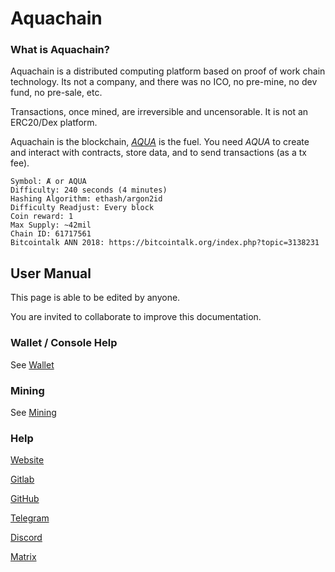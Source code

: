 # Aquachain

### What is Aquachain?

Aquachain is a distributed computing platform based on proof of work chain technology.
Its not a company, and there was no ICO, no pre-mine, no dev fund, no pre-sale, etc.

Transactions, once mined, are irreversible and uncensorable.  It is not an ERC20/Dex platform.

Aquachain is the blockchain, [_AQUA_](../Ways-Acquiring/) is the fuel. You need _AQUA_ to create and interact with contracts, store data, and to send transactions (as a tx fee).

```
Symbol: Ⱥ or AQUA
Difficulty: 240 seconds (4 minutes)
Hashing Algorithm: ethash/argon2id
Difficulty Readjust: Every block
Coin reward: 1
Max Supply: ~42mil
Chain ID: 61717561
Bitcointalk ANN 2018: https://bitcointalk.org/index.php?topic=3138231
```

## User Manual

This page is able to be edited by anyone.

You are invited to collaborate to improve this documentation.

### Wallet / Console Help

See [Wallet](../../user-guide/Wallet/)

### **Mining**

See [Mining](../../user-mining-guide/Mining/)

### **Help**

[Website](https://aquachain.github.io)

[Gitlab](https://github.com/aquachain/aquachain)

[GitHub](https://github.com/aquachain/aquachain)

[Telegram](https://t.me/AquaCrypto)

[Discord](https://discordapp.com/invite/J7jBhZf)

[Matrix](https://matrix.to/#/!ZIGUfKJVCVhrCjBRfz:matrix.org?via=matrix.org)

